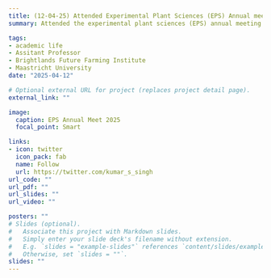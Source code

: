 ```yaml
---
title: (12-04-25) Attended Experimental Plant Sciences (EPS) Annual meeting 2025 at the Egmond Aan Zea together with my group  
summary: Attended the experimental plant sciences (EPS) annual meeting 2025 in Egmond aan Zee. What an incredible gathering of researchers across diverse areas of plant science. Greatful to the EPS organising committee for putting together yet another successful and inspiring event. The meeting kicked off with an excellent welcome address by Saskia van Wees followed by insightful keynotes from Yoselin Benitez-Alfonso Mark Sterken Dmitry Lapin Emilyn Matsumura and Casper van der Kooi. Topics ranged from cell wall biophysics and plant-nematode interactions to salicylic acid signaling, plant viruses and the vibrant world of flower colouration. And the excitement does not stop here. We are looking forward to an engaging lineup of parallel sessions, flash talks and poster discussions continuing throughout today and tomorrow. A fantastic space for exchanging ideas and sparking new collaborations in plant research in the Netherlands.

tags:
- academic life
- Assitant Professor
- Brightlands Future Farming Institute
- Maastricht University
date: "2025-04-12"

# Optional external URL for project (replaces project detail page).
external_link: ""

image:
  caption: EPS Annual Meet 2025
  focal_point: Smart

links:
- icon: twitter
  icon_pack: fab
  name: Follow
  url: https://twitter.com/kumar_s_singh
url_code: ""
url_pdf: ""
url_slides: ""
url_video: ""

posters: ""
# Slides (optional).
#   Associate this project with Markdown slides.
#   Simply enter your slide deck's filename without extension.
#   E.g. `slides = "example-slides"` references `content/slides/example-slides.md`.
#   Otherwise, set `slides = ""`.
slides: ""
---
```

 



